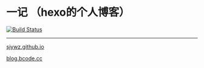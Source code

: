 # 一记 （hexo的个人博客）

[![Build Status](https://travis-ci.com/sjywz/sjywz.github.io.svg?branch=master)](https://travis-ci.com/sjywz/sjywz.github.io)

---

[sjywz.github.io](https://sjywz.github.io/)

[blog.bcode.cc](https://blog.bcode.cc/)
